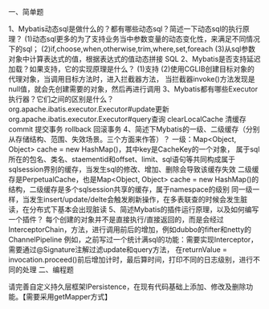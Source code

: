 一、简单题

1、Mybatis动态sql是做什么的？都有哪些动态sql？简述一下动态sql的执行原理？
(1)动态sql更多的为了支持业务当中参数变量的动态变化性，来满足不同情况下的sql；
(2)if,choose,when,otherwise,trim,where,set,foreach
(3)从sql参数对象中计算表达式的值，根据表达式的值动态拼接 SQL 
2、Mybatis是否支持延迟加载？如果支持，它的实现原理是什么？
(1)支持
(2)使用CGLIB创建目标对象的代理对象，当调用目标方法时，进入拦截器方法，
当拦截器invoke()方法发现是null值，就会先创建需要的对象，然后再进行调用
3、Mybatis都有哪些Executor执行器？它们之间的区别是什么？
org.apache.ibatis.executor.Executor#update更新
org.apache.ibatis.executor.Executor#query查询
clearLocalCache 清缓存
commit 提交事务
rollback 回滚事务
4、简述下Mybatis的一级、二级缓存（分别从存储结构、范围、失效场景。三个方面来作答）？
一级：Map<Object, Object> cache = new HashMap()，其中key是CacheKey的一个对象，
属于sql所在的包名、类名、staementid和offset、limit、sql语句等共同构成属于sqlsession界别的缓存，当发生sql的修改、增加、删除会导致该缓存失效
二级缓存是PerpetualCache，也是Map<Object, Object> cache = new HashMap()的结构，二级缓存是多个sqlsession共享的缓存，属于namespace的级别
同一级一样，当发生insert/update/delte会触发刷新操作，在多表联查的时候会发生脏读，在分布式下基本会出现脏读
5、简述Mybatis的插件运行原理，以及如何编写一个插件？
每个创建的对象并不是直接执行/直接返回的，而是会经过InterceptorChain，方法，进行调用前后的增加，例如dubbo的fifter和netty的ChannelPipeline
例如，之前写过一个统计满sql的功能：需要实现Interceptor，需要通过@Signature注解过滤update和query方法，
在returnValue = invocation.proceed()前后增加计时，最后算时间，打印不同的日志级别，进行不同的处理
二、编程题

请完善自定义持久层框架IPersistence，在现有代码基础上添加、修改及删除功能。【需要采用getMapper方式】



